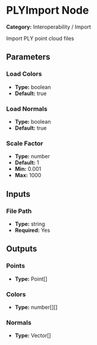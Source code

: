 
# PLYImport Node

**Category:** Interoperability / Import

Import PLY point cloud files

## Parameters


### Load Colors
- **Type:** boolean
- **Default:** true





### Load Normals
- **Type:** boolean
- **Default:** true





### Scale Factor
- **Type:** number
- **Default:** 1
- **Min:** 0.001
- **Max:** 1000



## Inputs


### File Path
- **Type:** string
- **Required:** Yes



## Outputs


### Points
- **Type:** Point[]



### Colors
- **Type:** number[][]



### Normals
- **Type:** Vector[]




